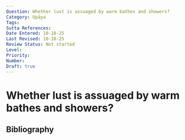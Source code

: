 ```yaml
---
Question: Whether lust is assuaged by warm bathes and showers?
Category: Upāya
Tags: 
Sutta References: 
Date Entered: 10-18-25
Last Revised: 10-18-25
Review Status: Not started
Level: 
Priority: 
Number: 
Draft: true
---
```


# Whether lust is assuaged by warm bathes and showers?

## Bibliography

<!-- 

Notes:



-->